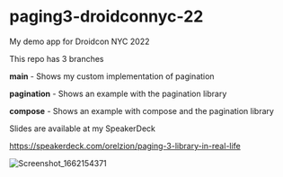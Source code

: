 # paging3-droidconnyc-22

My demo app for Droidcon NYC 2022

This repo has 3 branches

**main** - Shows my custom implementation of pagination

**pagination** - Shows an example with the pagination library

**compose** - Shows an example with compose and the pagination library

Slides are available at my SpeakerDeck

https://speakerdeck.com/orelzion/paging-3-library-in-real-life

![Screenshot_1662154371](https://user-images.githubusercontent.com/1846941/188238205-4b0ff338-e675-4da4-ae14-8e9c5e872a9d.png)
